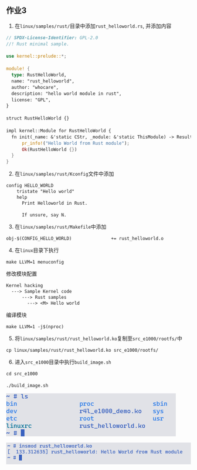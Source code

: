 ## 作业3

1. 在`linux/samples/rust/`目录中添加`rust_helloworld.rs`, 并添加内容

```rust
// SPDX-License-Identifier: GPL-2.0
//! Rust minimal sample.
      
use kernel::prelude::*;
      
module! {
  type: RustHelloWorld,
  name: "rust_helloworld",
  author: "whocare",
  description: "hello world module in rust",
  license: "GPL",
}
      
struct RustHelloWorld {}
      
impl kernel::Module for RustHelloWorld {
  fn init(_name: &'static CStr, _module: &'static ThisModule) -> Result<Self> {
      pr_info!("Hello World from Rust module");
      Ok(RustHelloWorld {})
  }
}

```

2. 在`linux/samples/rust/Kconfig`文件中添加

```
config HELLO_WORLD
	tristate "Hello world"
	help
	  Print Helloworld in Rust.

	  If unsure, say N.
```

3. 在`linux/samples/rust/Makefile`中添加

```
obj-$(CONFIG_HELLO_WORLD)               += rust_helloworld.o
```

4. 在`linux`目录下执行

```shell
make LLVM=1 menuconfig
```

修改模块配置

```
Kernel hacking
  ---> Sample Kernel code
      ---> Rust samples
        ---> <M> Hello world
```

编译模块

```shell
make LLVM=1 -j$(nproc)
```

5. 将`linux/samples/rust/rust_helloworld.ko`复制至`src_e1000/rootfs/`中

```shell
cp linux/samples/rust/rust_helloworld.ko src_e1000/rootfs/
```

6. 进入`src_e1000`目录中执行`build_image.sh`

```shell
cd src_e1000

./build_image.sh
```

![step1.png](step1.png)

![step2.png](step2.png)